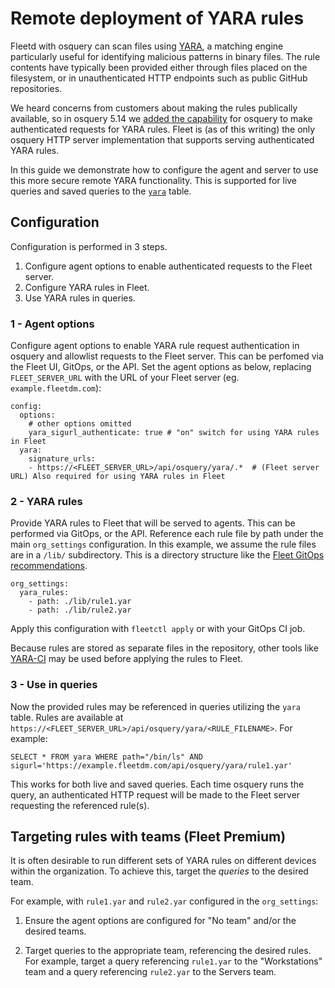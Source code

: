 # Remote deployment of YARA rules

Fleetd with osquery can scan files using
[YARA](https://virustotal.github.io/yara/), a matching engine particularly useful for
identifying malicious patterns in binary files. The rule contents have typically been provided
either through files placed on the filesystem, or in unauthenticated HTTP endpoints such as public
GitHub repositories.

We heard concerns from customers about making the rules publically available, so in osquery 5.14
we [added the capability](https://github.com/osquery/osquery/pull/8437) for osquery to make
authenticated requests for YARA rules. Fleet is (as of this writing) the only osquery HTTP server
implementation that supports serving authenticated YARA rules.

In this guide we demonstrate how to configure the agent and server to use this more secure remote
YARA functionality. This is supported for live queries and saved queries to the
[`yara`](https://fleetdm.com/tables/yara) table.

## Configuration

Configuration is performed in 3 steps.

1) Configure agent options to enable authenticated requests to the Fleet server.
2) Configure YARA rules in Fleet.
3) Use YARA rules in queries.

### 1 - Agent options

Configure agent options to enable YARA rule request authentication in osquery and allowlist requests
to the Fleet server. This can be perfomed via the Fleet UI, GitOps, or the API. Set the agent
options as below, replacing `FLEET_SERVER_URL` with the URL of your Fleet server (eg.
`example.fleetdm.com`):

```
config:
  options:
    # other options omitted
    yara_sigurl_authenticate: true # "on" switch for using YARA rules in Fleet
  yara:
    signature_urls:
    - https://<FLEET_SERVER_URL>/api/osquery/yara/.*  # (Fleet server URL) Also required for using YARA rules in Fleet
 ```

 ### 2 - YARA rules

 Provide YARA rules to Fleet that will be served to agents. This can be performed via GitOps, or the
 API. Reference each rule file by path under the main `org_settings` configuration. In this example,
 we assume the rule files are in a `/lib/` subdirectory. This is a directory structure like the
 [Fleet GitOps recommendations](https://github.com/fleetdm/fleet-gitops).

```
org_settings:
  yara_rules:
    - path: ./lib/rule1.yar
    - path: ./lib/rule2.yar
```

Apply this configuration with `fleetctl apply` or with your GitOps CI job.

Because rules are stored as separate files in the repository, other tools like
[YARA-CI](https://yara-ci.cloud.virustotal.com/) may be used before applying the rules to Fleet.

### 3 - Use in queries

Now the provided rules may be referenced in queries utilizing the `yara` table. Rules are available at
`https://<FLEET_SERVER_URL>/api/osquery/yara/<RULE_FILENAME>`. For example:

```
SELECT * FROM yara WHERE path="/bin/ls" AND sigurl='https://example.fleetdm.com/api/osquery/yara/rule1.yar'
```

This works for both live and saved queries. Each time osquery runs the query, an authenticated HTTP
request will be made to the Fleet server requesting the referenced rule(s).

## Targeting rules with teams (Fleet Premium)

It is often desirable to run different sets of YARA rules on different devices within the
organization. To achieve this, target the _queries_ to the desired team.

For example, with `rule1.yar` and `rule2.yar` configured in the `org_settings`:

1. Ensure the agent options are configured for "No team" and/or the desired teams.

2. Target queries to the appropriate team, referencing the desired rules. For example, target a
   query referencing `rule1.yar` to the "Workstations" team and a query referencing `rule2.yar` to
   the Servers team.

<meta name="authorGitHubUsername" value="zwass">
<meta name="authorFullName" value="Zach Wasserman">
<meta name="publishedOn" value="2024-12-09">
<meta name="articleTitle" value="Remote deployment of YARA rules">
<meta name="category" value="guides">

